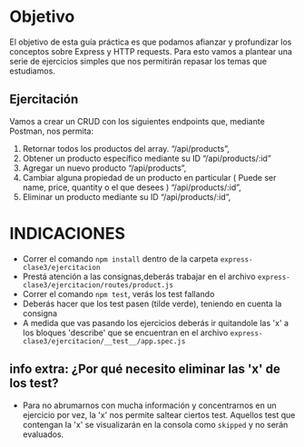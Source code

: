 # Objetivo
El objetivo de esta guía práctica es que podamos afianzar y profundizar los conceptos sobre Express y HTTP requests. Para esto vamos a plantear una serie de ejercicios simples que nos permitirán repasar los temas que estudiamos. 


## Ejercitación
Vamos a crear un CRUD con los siguientes endpoints que, mediante Postman, nos permita:
1. Retornar todos los productos del array. “/api/products”,
2. Obtener un producto específico mediante su ID “/api/products/:id”
3. Agregar un nuevo producto “/api/products”,
4. Cambiar alguna propiedad de un producto en particular ( Puede ser name, price, quantity o el que desees ) “/api/products/:id”,
5. Eliminar un producto mediante su ID “/api/products/:id”,


# INDICACIONES 
- Correr el comando `npm install` dentro de la carpeta `express-clase3/ejercitacion`
- Prestá atención a las consignas,deberás trabajar en el archivo `express-clase3/ejercitacion/routes/product.js`
- Correr el comando `npm test`, verás los test fallando
- Deberás hacer que los test pasen (tilde verde), teniendo en cuenta la consigna
- A medida que vas pasando los ejercicios deberás ir quitandole las 'x' a los bloques 'describe' que se encuentran en el archivo `express-clase3/ejercitacion/__test__/app.spec.js`

## info extra: ¿Por qué necesito eliminar las 'x' de los test?
- Para no abrumarnos con mucha información y concentrarnos en un ejercicio por vez, la 'x' nos permite saltear ciertos test. Aquellos test que contengan la 'x' se visualizarán en la consola como `skipped` y no serán evaluados.
